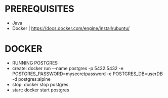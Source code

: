 # PREREQUISITES
- Java
- Docker | https://docs.docker.com/engine/install/ubuntu/ 

# DOCKER
- RUNNING POSTGRES
- create:
docker run --name postgres -p 5432:5432 -e POSTGRES_PASSWORD=mysecretpassword -e POSTGRES_DB=userDB -d postgres:alpine
- stop:
docker stop postgres
- start:
docker start postgres